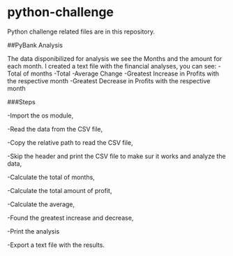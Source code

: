 # python-challenge

Python challenge related files are in this repository.

##PyBank Analysis

The data disponibilized for analysis we see the Months and the amount for each month.
I created a text file with the financial analyses, you can see:
-Total of months
-Total
-Average Change
-Greatest Increase in Profits with the respective month
-Greatest Decrease in Profits with the respective month

###Steps

-Import the os module,

-Read the data from the CSV file,

-Copy the relative path to read the CSV file,

-Skip the header and print the CSV file to make sur it works and analyze the data,

-Calculate the total of months,

-Calculate the total amount of profit,

-Calculate the average,

-Found the greatest increase and decrease,

-Print the analysis

-Export a text file with the results.



